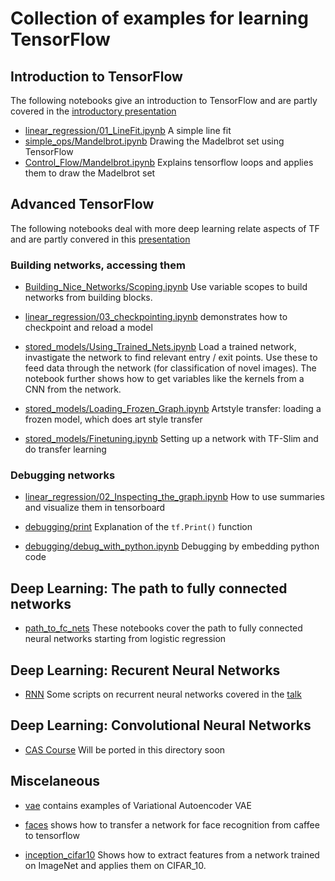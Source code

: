 # Collection of examples for learning TensorFlow

## Introduction to TensorFlow 
The following notebooks give an introduction to TensorFlow and are partly covered in the [introductory presentation](https://home.zhaw.ch/~dueo/bbs/files/TF_Introduction.pdf)
* [linear_regression/01_LineFit.ipynb](linear_regression/01_LineFit.ipynb) A simple line fit 
* [simple_ops/Mandelbrot.ipynb](simple_ops/Mandelbrot.ipynb) Drawing the Madelbrot set using TensorFlow
* [Control_Flow/Mandelbrot.ipynb](Control_Flow/Mandelbrot.ipynb) Explains tensorflow loops and applies them to draw the Madelbrot set

## Advanced TensorFlow
The following notebooks deal with more deep learning relate aspects of TF and are partly convered in this [presentation](https://home.zhaw.ch/~dueo/bbs/files/TF_DeepLearning.pptx.pdf)

### Building networks, accessing them
* [Building_Nice_Networks/Scoping.ipynb](Building_Nice_Networks/Scoping.ipynb) 
Use variable scopes to build networks from building blocks.

* [linear_regression/03_checkpointing.ipynb](linear_regression/03_checkpointing.ipynb) demonstrates how to checkpoint and reload a model

* [stored_models/Using_Trained_Nets.ipynb](stored_models/Using_Trained_Nets.ipynb) Load a trained network, invastigate the network to find relevant entry / exit points. Use these to feed data through the network (for classification of novel images). The notebook further shows how to get variables like the kernels from a CNN from the network.

* [stored_models/Loading_Frozen_Graph.ipynb](stored_models/Loading_Frozen_Graph.ipynb) Artstyle transfer: loading a frozen model, which does art style transfer

* [stored_models/Finetuning.ipynb](stored_models/Finetuning.ipynb) Setting up a network with TF-Slim and do transfer learning 

### Debugging networks
* [linear_regression/02_Inspecting_the_graph.ipynb](linear_regression/02_Inspecting_the_graph.ipynb) How to use summaries and visualize them in tensorboard

* [debugging/print](debugging/print.ipynb) Explanation of the `tf.Print()` function

* [debugging/debug_with_python.ipynb](debugging/debug_with_python.ipynb) Debugging by embedding python code

## Deep Learning: The path to fully connected networks
* [path_to_fc_nets](path_to_fc_nets/) These notebooks cover the path to fully connected neural networks starting from logistic regression

## Deep Learning: Recurent Neural Networks
* [RNN](RNN/) Some scripts on recurrent neural networks covered in the [talk](https://home.zhaw.ch/~dueo/bbs/files/BBS_RNN.pdf) 

## Deep Learning: Convolutional Neural Networks
* [CAS Course](https://github.com/oduerr/dl_cas/tree/master/day5/tensorflow) Will be ported in this directory soon

## Miscelaneous 
* [vae](vae/) contains examples of Variational Autoencoder VAE

* [faces](faces/) shows how to transfer a network for face recognition from caffee to tensorflow

* [inception_cifar10](inception_cifar10/) Shows how to extract features from a network trained on ImageNet and applies them on CIFAR_10.



